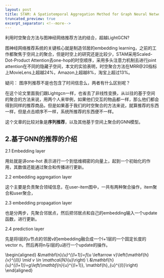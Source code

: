 ```yaml
---
layout: post
title: STAM: A Spatiotemporal Aggregation Method for Graph Neural Network-based Recommendation
truncated_preview: true
excerpt_separator: <!--more--> 
---
```


<div class="message">
利用时空聚合方法与图神经网络推荐方法的结合，超越LightGCN?
</div>    

图神经网络推荐系统的关键核心就是制造邻居的embedding learning，之前的工作都聚焦于空间上的聚合，但是时空上的研究还是比较少，STAM采用Scaled-Dot-Product Attention去one-hop的时空顺序，采用多头注意力机制去进行joint attention在不同的隐藏子空间，本文的实验表明，时空聚合方法在MRR@20指标上MovieLens上超越24%，Amazon上超越8%，淘宝上超过13%。

<!--more-->

疑问： 图序列推荐不是也包含了时间信息么，两者有什么区别呢？

在这个论文里面我们跟Lightgcn一样，也省去了非线性变换，从以往的基于空间的聚合的方法来说，用两个人来举例，如果他们交互的物品都一样，那么他们都会得到同样的推荐商品，但是如果基于我们的时空聚合的方法来说，就算推荐的东西一样，但是点击顺序不一样，系统所推荐的东西便不一样。

这个文章的比较对象是**序列推荐**，以及其他基于空间上聚合的GNN模型。

## 2.基于GNN的推荐的介绍

2.1 Embedding layer 

用处就是讲one-hot 表示进行一个到低维稠密的向量上，起到一个初始化的作用，其数值还能通过聚合和传播进行更新。

2.2 embedding aggregation layer

这个主要是负责聚合领域信息，在user-item图中，一共有两种聚合操作，item聚合和user聚合，

2.3 embedding propagation layer

也是分两步，先聚合邻居点，然后把邻居点和自己的embedding输入一个update函数，进行更新。

2.4 prediction layer

先是将l层的u节点的邻居v的embedding融合成一个l+1层的一个固定长度的vector n，然后再将n与l层的u进行一个update的操作。



\begin{aligned}
&\mathbf{n}_{u}^{(l+1)}=f_{u \leftarrow v}\left(\mathbf{h}_{v}^{(l)} \mid v \in \mathcal{N}_{u}\right) \\
&\mathbf{h}_{u}^{(l+1)}=g\left(\mathbf{n}_{u}^{(l+1)}, \mathbf{h}_{u}^{(l)}\right)
\end{aligned}



